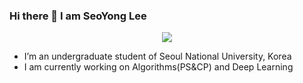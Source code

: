 ### Hi there 👋 I am SeoYong Lee
<p align = "center">
  <img src="http://mazassumnida.wtf/api/generate_badge?boj=syleekr" align = "center">


- I’m an undergraduate student of Seoul National University, Korea
- I am currently working on Algorithms(PS&CP) and Deep Learning
</p>

